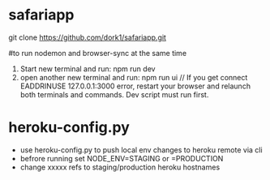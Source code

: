 # safariapp

git clone https://github.com/dork1/safariapp.git

#to run nodemon and browser-sync at the same time
1. Start new terminal and run: npm run dev
2. open another new terminal and run: npm run ui
// If you get connect EADDRINUSE 127.0.0.1:3000 error, restart your browser and relaunch both terminals and commands. Dev script must run first.

# heroku-config.py
- use heroku-config.py to push local env changes to heroku remote via cli
- befrore running set NODE_ENV=STAGING or =PRODUCTION  
- change xxxxx refs to staging/production heroku hostnames


